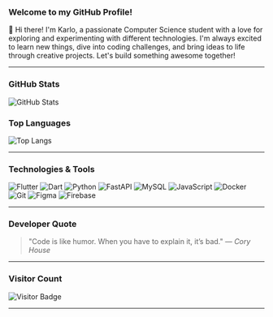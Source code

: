 ### Welcome to my GitHub Profile!

👋 Hi there! I'm Karlo, a passionate Computer Science student with a love for exploring and experimenting with different technologies. I'm always excited to learn new things, dive into coding challenges, and bring ideas to life through creative projects. Let's build something awesome together!

---

### GitHub Stats

![GitHub Stats](https://github-readme-stats.vercel.app/api?username=karloks2005&show_icons=true&theme=tokyonight)

### Top Languages

![Top Langs](https://github-readme-stats.vercel.app/api/top-langs/?username=karloks2005&layout=compact&theme=tokyonight)

---

### Technologies & Tools

![Flutter](https://img.shields.io/badge/-Flutter-blue?style=flat-square&logo=flutter)
![Dart](https://img.shields.io/badge/-Dart-0175C2?style=flat-square&logo=dart)
![Python](https://img.shields.io/badge/-Python-FFD43B?style=flat-square&logo=python&logoColor=blue)
![FastAPI](https://img.shields.io/badge/-FastAPI-009688?style=flat-square&logo=fastapi)
![MySQL](https://img.shields.io/badge/-MySQL-4479A1?style=flat-square&logo=mysql&logoColor=white)
![JavaScript](https://img.shields.io/badge/-JavaScript-yellow?style=flat-square&logo=javascript)
![Docker](https://img.shields.io/badge/-Docker-2496ED?style=flat-square&logo=docker)
![Git](https://img.shields.io/badge/-Git-orange?style=flat-square&logo=git)
![Figma](https://img.shields.io/badge/-Figma-F24E1E?style=flat-square&logo=figma&logoColor=white)
![Firebase](https://img.shields.io/badge/-Firebase-FFCA28?style=flat-square&logo=firebase)

---

### Developer Quote

> "Code is like humor. When you have to explain it, it’s bad." — _Cory House_

---

### Visitor Count

![Visitor Badge](https://komarev.com/ghpvc/?username=karloks2005&color=blue)

---

